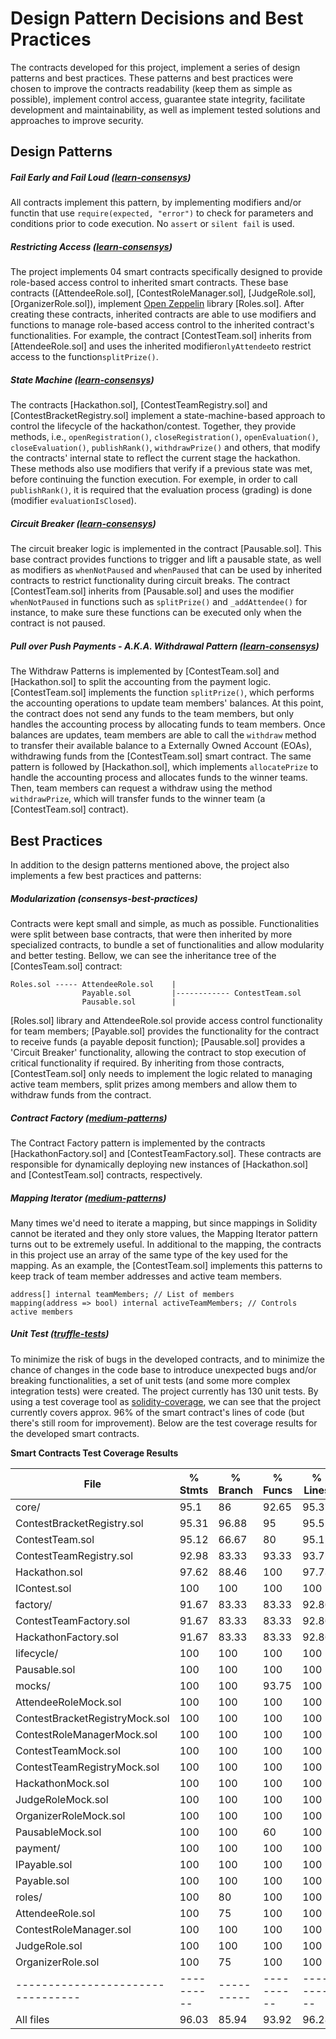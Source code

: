 # Design Pattern Decisions and Best Practices

The contracts developed for this project, implement a series of design patterns and best practices.
These patterns and best practices were chosen to improve the contracts readability (keep them as simple as possible), implement control access, guarantee state integrity, facilitate development and maintainability, as well as implement tested solutions and approaches to improve security.

## Design Patterns

##### Fail Early and Fail Loud ([learn-consensys])

All contracts implement this pattern, by implementing modifiers and/or functin that use `require(expected, "error")` to check for parameters and conditions prior to code execution. No `assert` or `silent fail` is used.

##### Restricting Access ([learn-consensys])

The project implements 04 smart contracts specifically designed to provide role-based access control to inherited smart contracts.
These base contracts ([AttendeeRole.sol], [ContestRoleManager.sol], [JudgeRole.sol], [OrganizerRole.sol]), implement [Open Zeppelin] library [Roles.sol]. After creating these contracts, inherited contracts are able to use modifiers and functions to manage role-based access control to the inherited contract's functionalities. For example, the contract [ContestTeam.sol] inherits from [AttendeeRole.sol] and uses the inherited modifier`onlyAttendee`to restrict access to the function`splitPrize()`.

##### State Machine ([learn-consensys])

The contracts [Hackathon.sol], [ContestTeamRegistry.sol] and [ContestBracketRegistry.sol] implement a state-machine-based approach to control the lifecycle of the hackathon/contest.
Together, they provide methods, i.e., `openRegistration()`, `closeRegistration()`, `openEvaluation()`, `closeEvaluation()`, `publishRank()`, `withdrawPrize()` and others, that modify the contracts' internal state to reflect the current stage the hackathon. These methods also use modifiers that verify if a previous state was met, before continuing the function execution. For exemple, in order to call `publishRank()`, it is required that the evaluation process (grading) is done (modifier `evaluationIsClosed`).

##### Circuit Breaker ([learn-consensys])

The circuit breaker logic is implemented in the contract [Pausable.sol]. This base contract provides functions to trigger and lift a pausable state, as well as modifiers as `whenNotPaused` and `whenPaused` that can be used by inherited contracts to restrict functionality during circuit breaks. The contract [ContestTeam.sol] inherits from [Pausable.sol] and uses the modifier `whenNotPaused` in functions such as `splitPrize()` and `_addAttendee()` for instance, to make sure these functions can be executed only when the contract is not paused.

##### Pull over Push Payments - A.K.A. Withdrawal Pattern ([learn-consensys])

The Withdraw Patterns is implemented by [ContestTeam.sol] and [Hackathon.sol] to split the accounting from the payment logic.
[ContestTeam.sol] implements the function `splitPrize()`, which performs the accounting operations to update team members' balances. At this point, the contract does not send any funds to the team members, but only handles the accounting process by allocating funds to team members. Once balances are updates, team members are able to call the `withdraw` method to transfer their available balance to a Externally Owned Account (EOAs), withdrawing funds from the [ContestTeam.sol] smart contract.
The same pattern is followed by [Hackathon.sol], which implements `allocatePrize` to handle the accounting process and allocates funds to the winner teams. Then, team members can request a withdraw using the method `withdrawPrize`, which will transfer funds to the winner team (a [ContestTeam.sol] contract).

## Best Practices

In addition to the design patterns mentioned above, the project also implements a few best practices and patterns:

##### Modularization (consensys-best-practices)

Contracts were kept small and simple, as much as possible. Functionalities were split between base contracts, that were then inherited by more specialized contracts, to bundle a set of functionalities and allow modularity and better testing.
Bellow, we can see the inheritance tree of the [ContesTeam.sol] contract:

    Roles.sol ----- AttendeeRole.sol    |
                    Payable.sol         |------------ ContestTeam.sol
                    Pausable.sol        |

[Roles.sol] library and AttendeeRole.sol provide access control functionality for team members;
[Payable.sol] provides the functionality for the contract to receive funds (a payable deposit function);
[Pausable.sol] provides a 'Circuit Breaker' functionality, allowing the contract to stop execution of critical functionality if required.
By inheriting from those contracts, [ContestTeam.sol] only needs to implement the logic related to managing active team members, split prizes among members and allow them to withdraw funds from the contract.

##### Contract Factory ([medium-patterns])

The Contract Factory pattern is implemented by the contracts [HackathonFactory.sol] and [ContestTeamFactory.sol].
These contracts are responsible for dynamically deploying new instances of [Hackathon.sol] and [ContestTeam.sol] contracts, respectively.

##### Mapping Iterator ([medium-patterns])

Many times we'd need to iterate a mapping, but since mappings in Solidity cannot be iterated and they only store values, the Mapping Iterator pattern turns out to be extremely useful. In additional to the mapping, the contracts in this project use an array of the same type of the key used for the mapping.
As an example, the [ContestTeam.sol] implements this patterns to keep track of team member addresses and active team members.

```
address[] internal teamMembers; // List of members
mapping(address => bool) internal activeTeamMembers; // Controls active members
```


##### Unit Test ([truffle-tests])

To minimize the risk of bugs in the developed contracts, and to minimize the chance of changes in the code base to introduce unexpected bugs and/or breaking functionalities, a set of unit tests (and some more complex integration tests) were created.
The project currently has 130 unit tests. By using a test coverage tool as [solidity-coverage], we can see that the project currently covers approx. 96% of the smart contract's lines of code (but there's still room for improvement).
Below are the test coverage results for the developed smart contracts.

**Smart Contracts Test Coverage Results**

| File                              | % Stmts    | % Branch   | % Funcs    | % Lines    | Uncovered Lines  |
| --------------------------------- | ---------- | ---------- | ---------- | ---------- | ---------------- |
| core/                             | 95.1       | 86         | 92.65      | 95.37      |                  |
| ContestBracketRegistry.sol        | 95.31      | 96.88      | 95         | 95.52      | 245,246,247      |
| ContestTeam.sol                   | 95.12      | 66.67      | 80         | 95.12      | 128,136          |
| ContestTeamRegistry.sol           | 92.98      | 83.33      | 93.33      | 93.75      | 226,271,272,292  |
| Hackathon.sol                     | 97.62      | 88.46      | 100        | 97.73      | 137              |
| IContest.sol                      | 100        | 100        | 100        | 100        |                  |
| factory/                          | 91.67      | 83.33      | 83.33      | 92.86      |                  |
| ContestTeamFactory.sol            | 91.67      | 83.33      | 83.33      | 92.86      | 53               |
| HackathonFactory.sol              | 91.67      | 83.33      | 83.33      | 92.86      | 60               |
| lifecycle/                        | 100        | 100        | 100        | 100        |                  |
| Pausable.sol                      | 100        | 100        | 100        | 100        |                  |
| mocks/                            | 100        | 100        | 93.75      | 100        |                  |
| AttendeeRoleMock.sol              | 100        | 100        | 100        | 100        |                  |
| ContestBracketRegistryMock.sol    | 100        | 100        | 100        | 100        |                  |
| ContestRoleManagerMock.sol        | 100        | 100        | 100        | 100        |                  |
| ContestTeamMock.sol               | 100        | 100        | 100        | 100        |                  |
| ContestTeamRegistryMock.sol       | 100        | 100        | 100        | 100        |                  |
| HackathonMock.sol                 | 100        | 100        | 100        | 100        |                  |
| JudgeRoleMock.sol                 | 100        | 100        | 100        | 100        |                  |
| OrganizerRoleMock.sol             | 100        | 100        | 100        | 100        |                  |
| PausableMock.sol                  | 100        | 100        | 60         | 100        |                  |
| payment/                          | 100        | 100        | 100        | 100        |                  |
| IPayable.sol                      | 100        | 100        | 100        | 100        |                  |
| Payable.sol                       | 100        | 100        | 100        | 100        |                  |
| roles/                            | 100        | 80         | 100        | 100        |                  |
| AttendeeRole.sol                  | 100        | 75         | 100        | 100        |                  |
| ContestRoleManager.sol            | 100        | 100        | 100        | 100        |                  |
| JudgeRole.sol                     | 100        | 100        | 100        | 100        |                  |
| OrganizerRole.sol                 | 100        | 75         | 100        | 100        |                  |
| --------------------------------- | ---------- | ---------- | ---------- | ---------- | ---------------- |
| All files                         | 96.03      | 85.94      | 93.92      | 96.28      |                  |

[solidity-coverage]: https://www.npmjs.com/package/solidity-coverage
[open zeppelin]: https://github.com/OpenZeppelin/openzeppelin-contracts
[learn-consensys]: https://learn.consensys.net/unit/view/id:1971
[medium-patterns]: https://medium.com/@i6mi6/solidty-smart-contracts-design-patterns-ecfa3b1e9784
[consensys-best-practices]: https://consensys.github.io/smart-contract-best-practices/general_philosophy/
[truffle-tests]: https://www.trufflesuite.com/docs/truffle/testing/writing-tests-in-javascript
